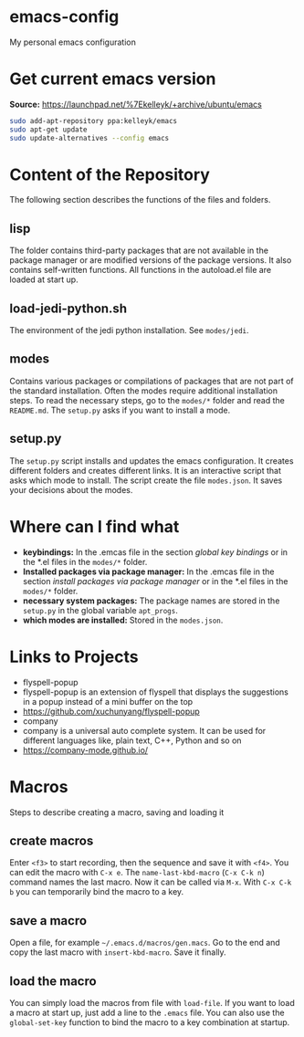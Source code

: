 # emacs-config
My personal emacs configuration

# Get current emacs version
**Source:** https://launchpad.net/%7Ekelleyk/+archive/ubuntu/emacs

```bash
sudo add-apt-repository ppa:kelleyk/emacs
sudo apt-get update
sudo update-alternatives --config emacs
```

# Content of the Repository

The following section describes the functions of the files and folders.

## lisp

The folder contains third-party packages that are not available in the package manager or are modified versions of the package versions. It also contains self-written functions. All functions in the autoload.el file are loaded at start up.

## load-jedi-python.sh

The environment of the jedi python installation. See `modes/jedi`.

## modes

Contains various packages or compilations of packages that are not part of the standard installation. Often the modes require additional installation steps. To read the necessary steps, go to the `modes/*` folder and read the `README.md`. The `setup.py` asks if you want to install a mode.

## setup.py

The `setup.py` script installs and updates the emacs configuration. It creates different folders and creates different links. It is an interactive script that asks which mode to install. The script create the file `modes.json`. It saves your decisions about the modes.

# Where can I find what

* **keybindings:** In the .emcas file in the section *global key bindings* or in the *.el files in the `modes/*` folder.
* **Installed packages via package manager:** In the .emcas file in the section *install packages via package manager* or in the *.el files in the `modes/*` folder.
* **necessary system packages:** The package names are stored in the `setup.py` in the global variable `apt_progs`.
* **which modes are installed:** Stored in the `modes.json`.

# Links to Projects

* flyspell-popup
 * flyspell-popup is an extension of flyspell that displays the suggestions in a popup instead of a mini buffer on the top
 * https://github.com/xuchunyang/flyspell-popup
* company
 * company is a universal auto complete system. It can be used for different languages like, plain text, C++, Python and so on
 * https://company-mode.github.io/

# Macros
Steps to describe creating a macro, saving and loading it

## create macros

Enter `<f3>` to start recording, then the sequence and save it with `<f4>`. You can edit the macro with `C-x e`. The `name-last-kbd-macro` (`C-x C-k n`) command names the last macro. Now it can be called via `M-x`. With `C-x C-k b` you can temporarily bind the macro to a key.

## save a macro
Open a file, for example `~/.emacs.d/macros/gen.macs`. Go to the end and copy the last macro with `insert-kbd-macro`. Save it finally.

## load the macro
You can simply load the macros from file with `load-file`. If you want to load a macro at start up, just add a line to the `.emacs` file. You can also use the `global-set-key` function to bind the macro to a key combination at startup.
